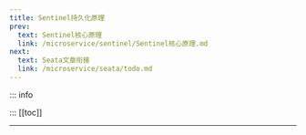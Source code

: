 ```yaml
---
title: Sentinel持久化原理
prev:
  text: Sentinel核心原理
  link: /microservice/sentinel/Sentinel核心原理.md
next:
  text: Seata文章衔接
  link: /microservice/seata/todo.md
---
```

::: info

:::
[[toc]]
***